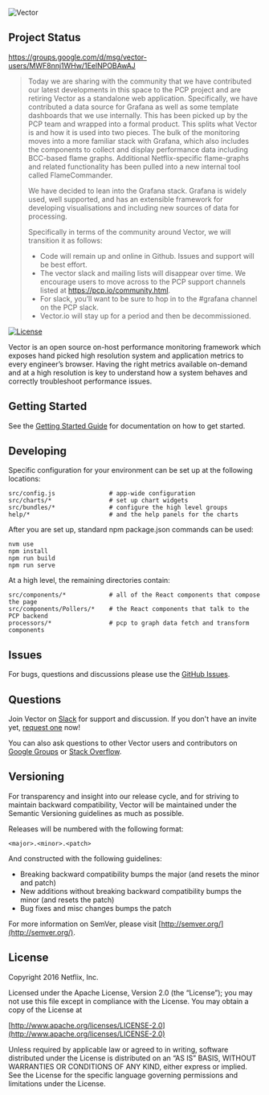 ![Vector](vector.png)

## Project Status

https://groups.google.com/d/msg/vector-users/MWF8nnj1WHw/1EelNPOBAwAJ

> Today we are sharing with the community that we have contributed our latest developments in this space to the PCP project and are retiring Vector as a standalone web application. Specifically, we have contributed a data source for Grafana as well as some template dashboards that we use internally. This has been picked up by the PCP team and wrapped into a formal product. This splits what Vector is and how it is used into two pieces. The bulk of the monitoring moves into a more familiar stack with Grafana, which also includes the components to collect and display performance data including BCC-based flame graphs. Additional Netflix-specific flame-graphs and related functionality has been pulled into a new internal tool called FlameCommander.
> 
> We have decided to lean into the Grafana stack. Grafana is widely used, well supported, and has an extensible framework for developing visualisations and including new sources of data for processing.
> 
> 
> Specifically in terms of the community around Vector, we will transition it as follows:
> 
> - Code will remain up and online in Github. Issues and support will be best effort.
> - The vector slack and mailing lists will disappear over time. We encourage users to move across to the PCP support channels listed at https://pcp.io/community.html.
> - For slack, you’ll want to be sure to hop in to the #grafana channel on the PCP slack.
> - Vector.io will stay up for a period and then be decommissioned.



[![License](https://img.shields.io/github/license/Netflix/vector.svg)](http://www.apache.org/licenses/LICENSE-2.0)


Vector is an open source on-host performance monitoring framework which exposes hand picked high resolution system and application metrics to every engineer’s browser. Having the right metrics available on-demand and at a high resolution is key to understand how a system behaves and correctly troubleshoot performance issues.

## Getting Started

See the [Getting Started Guide](http://getvector.io/docs/getting-started.html) for documentation on how to get started.

## Developing

Specific configuration for your environment can be set up at the following locations:
```
src/config.js               # app-wide configuration
src/charts/*                # set up chart widgets
src/bundles/*               # configure the high level groups
help/*                      # and the help panels for the charts
```

After you are set up, standard npm package.json commands can be used:
```
nvm use
npm install
npm run build
npm run serve
```

At a high level, the remaining directories contain:
```
src/components/*            # all of the React components that compose the page
src/components/Pollers/*    # the React components that talk to the PCP backend
processors/*                # pcp to graph data fetch and transform components
```

## Issues

For bugs, questions and discussions please use the [GitHub Issues](https://github.com/Netflix/vector/issues).

## Questions

Join Vector on [Slack](https://vectoross.slack.com/) for support and discussion. If you don't have an invite yet, [request one](http://slack.getvector.io/) now!

You can also ask questions to other Vector users and contributors on [Google Groups](https://groups.google.com/forum/#!forum/vector-users) or [Stack Overflow](http://stackoverflow.com/questions/tagged/vectoross).

## Versioning

For transparency and insight into our release cycle, and for striving to maintain backward compatibility, Vector will be maintained under the Semantic Versioning guidelines as much as possible.

Releases will be numbered with the following format:

`<major>.<minor>.<patch>`

And constructed with the following guidelines:

* Breaking backward compatibility bumps the major (and resets the minor and patch)
* New additions without breaking backward compatibility bumps the minor (and resets the patch)
* Bug fixes and misc changes bumps the patch

For more information on SemVer, please visit [http://semver.org/](http://semver.org/).

## License

Copyright 2016 Netflix, Inc.

Licensed under the Apache License, Version 2.0 (the “License”); you may not use this file except in compliance with the License. You may obtain a copy of the License at

[http://www.apache.org/licenses/LICENSE-2.0](http://www.apache.org/licenses/LICENSE-2.0)

Unless required by applicable law or agreed to in writing, software distributed under the License is distributed on an “AS IS” BASIS, WITHOUT WARRANTIES OR CONDITIONS OF ANY KIND, either express or implied. See the License for the specific language governing permissions and limitations under the License.
